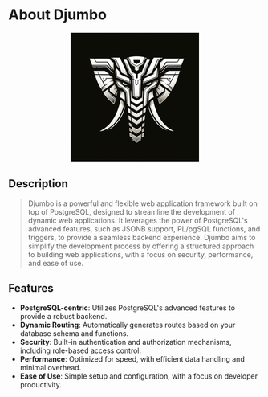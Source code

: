 # About Djumbo

<div align="center">
    <img src="static/djumbo_512.png" alt="Djumbo Logo" width="256">
</div>

## Description

>Djumbo is a powerful and flexible web application framework built on top of PostgreSQL, designed to streamline the development of dynamic web applications. It leverages the power of PostgreSQL's advanced features, such as JSONB support, PL/pgSQL functions, and triggers, to provide a seamless backend experience. Djumbo aims to simplify the development process by offering a structured approach to building web applications, with a focus on security, performance, and ease of use.

## Features

- **PostgreSQL-centric**: Utilizes PostgreSQL's advanced features to provide a robust backend.
- **Dynamic Routing**: Automatically generates routes based on your database schema and functions.
- **Security**: Built-in authentication and authorization mechanisms, including role-based access control.
- **Performance**: Optimized for speed, with efficient data handling and minimal overhead.
- **Ease of Use**: Simple setup and configuration, with a focus on developer productivity.
